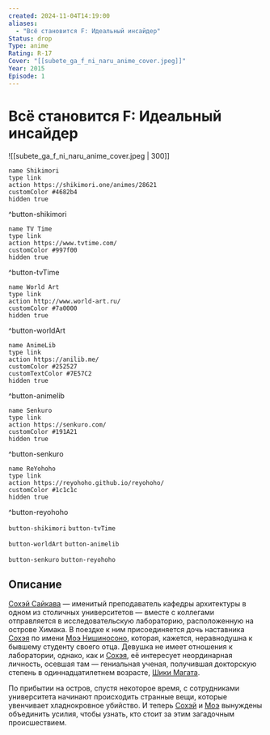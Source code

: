 ```yaml
---
created: 2024-11-04T14:19:00
aliases:
  - "Всё становится F: Идеальный инсайдер"
Status: drop
Type: anime
Rating: R-17
Cover: "[[subete_ga_f_ni_naru_anime_cover.jpeg]]"
Year: 2015
Episode: 1
---
```


# Всё становится F: Идеальный инсайдер

![[subete_ga_f_ni_naru_anime_cover.jpeg | 300]]

```button
name Shikimori
type link
action https://shikimori.one/animes/28621
customColor #4682b4
hidden true
```
^button-shikimori

```button
name TV Time
type link
action https://www.tvtime.com/
customColor #997f00
hidden true
```
^button-tvTime

```button
name World Art
type link
action http://www.world-art.ru/
customColor #7a0000
hidden true
```
^button-worldArt

```button
name AnimeLib
type link
action https://anilib.me/
customColor #252527
customTextColor #7E57C2
hidden true
```
^button-animelib

```button
name Senkuro
type link
action https://senkuro.com/
customColor #191A21
hidden true
```
^button-senkuro

```button
name ReYohoho
type link
action https://reyohoho.github.io/reyohoho/
customColor #1c1c1c
hidden true
```
^button-reyohoho

`button-shikimori` `button-tvTime`

`button-worldArt` `button-animelib`

`button-senkuro` `button-reyohoho`

## Описание

[Сохэй Сайкава](https://shikimori.one/characters/132997-souhei-saikawa) — именитый преподаватель кафедры архитектуры в одном из столичных университетов — вместе с коллегами отправляется в исследовательскую лабораторию, расположенную на острове Химака. В поездке к ним присоединяется дочь наставника [Сохэя](https://shikimori.one/characters/132997-souhei-saikawa) по имени [Моэ Нишиносоно](https://shikimori.one/characters/132998-moe-nishinosono), которая, кажется, неравнодушна к бывшему студенту своего отца. Девушка не имеет отношения к лаборатории, однако, как и [Сохэя](https://shikimori.one/characters/132997-souhei-saikawa), её интересует неординарная личность, осевшая там — гениальная ученая, получившая докторскую степень в одиннадцатилетнем возрасте, [Шики Магата](https://shikimori.one/characters/132999-shiki-magata).

По прибытии на остров, спустя некоторое время, с сотрудниками университета начинают происходить странные вещи, которые увенчивает хладнокровное убийство. И теперь [Сохэй](https://shikimori.one/characters/132997-souhei-saikawa) и [Моэ](https://shikimori.one/characters/132998-moe-nishinosono) вынуждены объединить усилия, чтобы узнать, кто стоит за этим загадочным происшествием.
